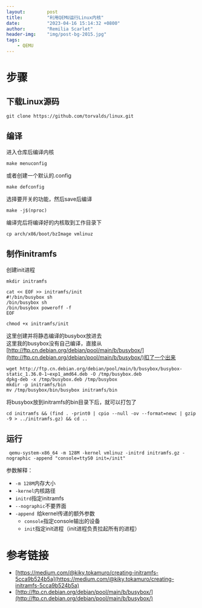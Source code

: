 ```yaml
---
layout:        post
title:         "利用QEMU运行Linux内核"
date:          "2023-04-16 15:14:32 +0800"
author:        "Remilia Scarlet"
header-img:    "img/post-bg-2015.jpg"
tags:
    - QEMU
---
```


# 步骤 #

## 下载Linux源码 ##

    git clone https://github.com/torvalds/linux.git

## 编译 ##

进入仓库后编译内核

    make menuconfig

或者创建一个默认的.config

    make defconfig

选择要开关的功能，然后save后编译

    make -j$(nproc)

编译完后将编译好的内核取到工作目录下

    cp arch/x86/boot/bzImage vmlinuz

## 制作initramfs ##

创建init进程

    mkdir initramfs

    cat << EOF >> initramfs/init
    #!/bin/busybox sh
    /bin/busybox sh
    /bin/busybox poweroff -f
    EOF

    chmod +x initramfs/init

这里创建并将静态编译的busybox放进去  
这里我的busybox没有自己编译，直接从[http://ftp.cn.debian.org/debian/pool/main/b/busybox/](http://ftp.cn.debian.org/debian/pool/main/b/busybox/)扣了一个出来

    wget http://ftp.cn.debian.org/debian/pool/main/b/busybox/busybox-static_1.36.0-1~exp1_amd64.deb -O /tmp/busybox.deb
    dpkg-deb -x /tmp/busybox.deb /tmp/busybox
    mkdir -p initramfs/bin
    mv /tmp/busybox/bin/busybox initramfs/bin

将busybox放到initramfs的bin目录下后，就可以打包了

    cd initramfs && (find . -print0 | cpio --null -ov --format=newc | gzip -9 > ../initramfs.gz) && cd ..

## 运行 ##

     qemu-system-x86_64 -m 128M -kernel vmlinuz -initrd initramfs.gz -nographic -append "console=ttyS0 init=/init"

参数解释：<br>
* `-m 128M`内存大小
* `-kernel`内核路径
* `initrd`指定initramfs
* `--nographic`不要界面
* `-append `给kernel传递的额外参数
    - `console`指定console输出的设备
    - `init`指定init进程（init进程负责拉起所有的进程）


# 参考链接 #
* [https://medium.com/@kiky.tokamuro/creating-initramfs-5cca9b524b5a](https://medium.com/@kiky.tokamuro/creating-initramfs-5cca9b524b5a)
* [http://ftp.cn.debian.org/debian/pool/main/b/busybox/](http://ftp.cn.debian.org/debian/pool/main/b/busybox/)

